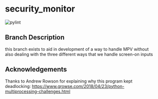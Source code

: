 # security_monitor

![pylint]()

## Branch Description
this branch exists to aid in development of a way to handle MPV without also dealing with the three different ways that we handle screen-on inputs

## Acknowledgements
Thanks to Andrew Rowson for explaining why this program kept deadlocking: https://www.growse.com/2018/04/23/python-multiprocessing-challenges.html 
